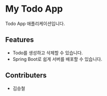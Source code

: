 # My Todo App
Todo App 애플리케이션입니다.

## Features
- Todo를 생성하고 삭제할 수 있습니다.
- Spring Boot로 쉽게 서버를 배포할 수 있습니다.

## Contributers
- 김승철
